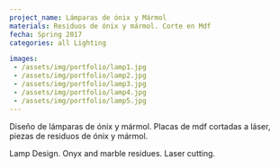 ```yaml
---
project_name: Lámparas de ónix y Mármol
materials: Residuos de ónix y mármol. Corte en Mdf
fecha: Spring 2017
categories: all Lighting

images:
 - /assets/img/portfolio/lamp1.jpg
 - /assets/img/portfolio/lamp2.jpg
 - /assets/img/portfolio/lamp3.jpg
 - /assets/img/portfolio/lamp4.jpg
 - /assets/img/portfolio/lamp5.jpg
---
```

Diseño de lámparas de ónix y mármol. Placas de mdf cortadas a láser, piezas de residuos de ónix y mármol.


Lamp Design. Onyx and marble residues. Laser cutting.
